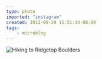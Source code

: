 ```yaml
---
type: photo
imported: "instagram"
created: 2012-09-29 11:51:14-08:00
tags:
    - microblog
---
```

![Hiking to Ridgetop Boulders](/media/images/photos/2012/09/21ae6eba74d71550bfa44874092af6a9.jpg)

